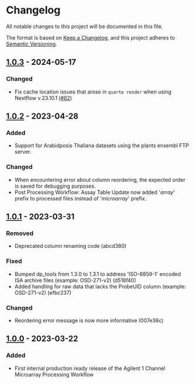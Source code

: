 # Changelog

All notable changes to this project will be documented in this file.

The format is based on [Keep a Changelog](https://keepachangelog.com/en/1.0.0/),
and this project adheres to [Semantic Versioning](https://semver.org/spec/v2.0.0.html).

## [1.0.3](https://github.com/nasa/GeneLab_Data_Processing/tree/NF_MAAgilent1ch_1.0.3/Microarray/Agilent_1-channel/Workflow_Documentation/NF_MAAgilent1ch) - 2024-05-17

### Changed

- Fix cache location issues that arose in `quarto render` when using Nextflow v.23.10.1 ([#82](https://github.com/nasa/GeneLab_Data_Processing/issues/82))

## [1.0.2](https://github.com/nasa/GeneLab_Data_Processing/tree/NF_MAAgilent1ch_1.0.2/Microarray/Agilent_1-channel/Workflow_Documentation/NF_MAAgilent1ch) - 2023-04-28

### Added

- Support for Arabidposis Thaliana datasets using the plants ensembl FTP server.

### Changed

- When encountering error about column reordering, the expected order is saved for debugging purposes.
- Post Processing Workflow: Assay Table Update now added '_array_' prefix to processed files instead of '_microarray_' prefix.

## [1.0.1](https://github.com/asaravia-butler/GeneLab_Data_Processing/tree/NF_MAAgilent1ch_1.0.1/Microarray/Agilent_1-channel/Workflow_Documentation/NF_MAAgilent1ch) - 2023-03-31

### Removed

- Deprecated column renaming code (abcd380)

### Fixed

- Bumped dp_tools from 1.3.0 to 1.3.1 to address 'ISO-8859-1' encoded ISA archive files (example: OSD-271-v2) (d518f40)
- Added handling for raw data that lacks the ProbeUID column (example: OSD-271-v2) (efbc237)

### Changed

- Reordering error message is now more informative (007e36c)

## [1.0.0](https://github.com/asaravia-butler/GeneLab_Data_Processing/tree/NF_MAAgilent1ch_1.0.0/Microarray/Agilent_1-channel/Workflow_Documentation/NF_MAAgilent1ch) - 2023-03-22

### Added

- First internal production ready release of the Agilent 1 Channel Microarray Processing Workflow